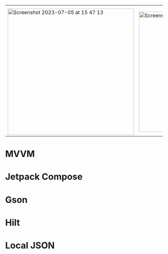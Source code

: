 
<table>
  <tr><th></th><th></th><th></th><th></th></tr>
  <tr><td><img width="404" alt="Screenshot 2023-07-05 at 15 47 13" src="https://github.com/a222112000/Warehouse/assets/26028054/e1b69934-6487-4ef6-b0b4-2489a344f229">
</td><td><img width="385" alt="Screenshot 2023-07-05 at 15 47 40" src="https://github.com/a222112000/Warehouse/assets/26028054/d722db62-b007-43c6-9dc9-a1270bc85d61">
</td></tr>
</table>



# MVVM
# Jetpack Compose
# Gson
# Hilt
# Local JSON
